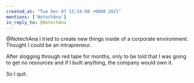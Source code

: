 ```yaml
---
created_at: "Tue Dec 07 15:34:00 +0000 2021"
mentions: ['NotechAna']
in_reply_to: @NotechAna
---
```


@NotechAna I tried to create new things inside of a corporate environment. Thought I could be an intrapreneur.

After slogging through red tape for months, only to be told that I was going to get no resources and if I built anything, the company would own it.

So I quit.